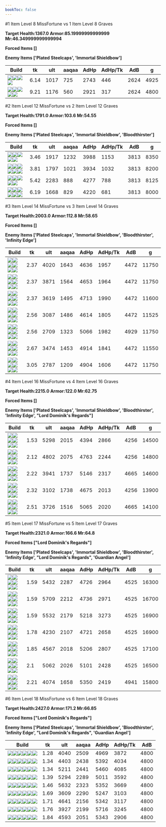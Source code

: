 ```yaml
---
bookToc: false
---
```


#1 Item Level 8 MissFortune vs 1 Item Level 8 Graves

**Target Health:1367.0 Armor:85.19999999999999 Mr:46.349999999999994**


**Forced Items []**


**Enemy Items ['Plated Steelcaps', 'Immortal Shieldbow']**




Build | tk | ult | aaqaa | AdHp | AdHp/Tk | AdB | g
-|-|-|-|-|-|-|-
![](/item/3153.png)![](/item/1001.png)![](/item/1055.png)![](/item/1037.png)|6.14|1017|725|2743|446|2624|4925
![](/item/3156.png)![](/item/1001.png)![](/item/1053.png)![](/item/1055.png)![](/item/1036.png)|9.21|1176|560|2921|317|2624|4800




























































#2 Item Level 12 MissFortune vs 2 Item Level 12 Graves

**Target Health:1791.0 Armor:103.6 Mr:54.55**


**Forced Items []**


**Enemy Items ['Plated Steelcaps', 'Immortal Shieldbow', 'Bloodthirster']**




Build | tk | ult | aaqaa | AdHp | AdHp/Tk | AdB | g
-|-|-|-|-|-|-|-
![](/item/3153.png)![](/item/3033.png)![](/item/1001.png)![](/item/1055.png)![](/item/1038.png)|3.46|1917|1232|3988|1153|3813|8350
![](/item/3033.png)![](/item/3091.png)![](/item/1001.png)![](/item/1053.png)![](/item/1055.png)![](/item/1036.png)|3.81|1797|1021|3934|1032|3813|8200
![](/item/3156.png)![](/item/3142.png)![](/item/1053.png)![](/item/1055.png)![](/item/1037.png)|5.42|2283|888|4277|788|3813|8125
![](/item/3156.png)![](/item/3091.png)![](/item/1001.png)![](/item/1053.png)![](/item/1055.png)![](/item/1036.png)|6.19|1668|829|4220|681|3813|8000




























































#3 Item Level 14 MissFortune vs 3 Item Level 14 Graves

**Target Health:2003.0 Armor:112.8 Mr:58.65**


**Forced Items []**


**Enemy Items ['Plated Steelcaps', 'Immortal Shieldbow', 'Bloodthirster', 'Infinity Edge']**




Build | tk | ult | aaqaa | AdHp | AdHp/Tk | AdB | g
-|-|-|-|-|-|-|-
![](/item/3033.png)![](/item/6676.png)![](/item/3142.png)![](/item/1053.png)![](/item/1055.png)![](/item/1038.png)|2.37|4020|1643|4636|1957|4472|11750
![](/item/3033.png)![](/item/6696.png)![](/item/3142.png)![](/item/1053.png)![](/item/1055.png)![](/item/1038.png)|2.37|3871|1564|4653|1964|4472|11750
![](/item/3033.png)![](/item/3074.png)![](/item/3142.png)![](/item/1055.png)![](/item/1038.png)![](/item/1036.png)|2.37|3619|1495|4713|1990|4472|11600
![](/item/3033.png)![](/item/3091.png)![](/item/3142.png)![](/item/1053.png)![](/item/1055.png)![](/item/1037.png)|2.56|3087|1486|4614|1805|4472|11525
![](/item/3091.png)![](/item/6609.png)![](/item/3142.png)![](/item/1053.png)![](/item/1055.png)![](/item/1038.png)|2.56|2709|1323|5066|1982|4929|11750
![](/item/3156.png)![](/item/3142.png)![](/item/3033.png)![](/item/1053.png)![](/item/1055.png)![](/item/1038.png)|2.67|3474|1453|4914|1841|4472|11550
![](/item/3156.png)![](/item/3142.png)![](/item/3091.png)![](/item/1053.png)![](/item/1055.png)![](/item/1038.png)|3.05|2787|1209|4904|1606|4472|11750




























































#4 Item Level 16 MissFortune vs 4 Item Level 16 Graves

**Target Health:2215.0 Armor:122.0 Mr:62.75**


**Forced Items []**


**Enemy Items ['Plated Steelcaps', 'Immortal Shieldbow', 'Bloodthirster', 'Infinity Edge', "Lord Dominik's Regards"]**




Build | tk | ult | aaqaa | AdHp | AdHp/Tk | AdB | g
-|-|-|-|-|-|-|-
![](/item/3033.png)![](/item/6676.png)![](/item/3142.png)![](/item/3091.png)![](/item/1053.png)![](/item/1038.png)|1.53|5298|2015|4394|2866|4256|14500
![](/item/3156.png)![](/item/3142.png)![](/item/3033.png)![](/item/3153.png)![](/item/1038.png)![](/item/1038.png)|2.12|4802|2075|4763|2244|4256|14800
![](/item/3156.png)![](/item/3142.png)![](/item/3153.png)![](/item/6609.png)![](/item/1038.png)![](/item/1038.png)|2.22|3941|1737|5146|2317|4665|14600
![](/item/3153.png)![](/item/3033.png)![](/item/3091.png)![](/item/3156.png)![](/item/1001.png)![](/item/1038.png)|2.32|3102|1738|4675|2013|4256|13900
![](/item/3091.png)![](/item/6609.png)![](/item/3142.png)![](/item/3156.png)![](/item/1053.png)![](/item/1038.png)|2.51|3726|1516|5065|2020|4665|14100




























































#5 Item Level 17 MissFortune vs 5 Item Level 17 Graves

**Target Health:2321.0 Armor:166.6 Mr:64.8**


**Forced Items ["Lord Dominik's Regards"]**


**Enemy Items ['Plated Steelcaps', 'Immortal Shieldbow', 'Bloodthirster', 'Infinity Edge', "Lord Dominik's Regards", 'Guardian Angel']**




Build | tk | ult | aaqaa | AdHp | AdHp/Tk | AdB | g
-|-|-|-|-|-|-|-
![](/item/3153.png)![](/item/3036.png)![](/item/6676.png)![](/item/6695.png)![](/item/3142.png)![](/item/1038.png)|1.59|5432|2287|4726|2964|4525|16300
![](/item/3153.png)![](/item/3036.png)![](/item/6676.png)![](/item/6696.png)![](/item/3142.png)![](/item/1038.png)|1.59|5709|2212|4736|2971|4525|16700
![](/item/3153.png)![](/item/3072.png)![](/item/3036.png)![](/item/6676.png)![](/item/3142.png)![](/item/1038.png)|1.59|5532|2179|5218|3273|4525|16900
![](/item/3153.png)![](/item/3091.png)![](/item/3036.png)![](/item/3095.png)![](/item/3142.png)![](/item/1038.png)|1.78|4230|2107|4721|2658|4525|16900
![](/item/3153.png)![](/item/3072.png)![](/item/3036.png)![](/item/3091.png)![](/item/3142.png)![](/item/1038.png)|1.85|4567|2018|5206|2807|4525|17100
![](/item/3156.png)![](/item/3142.png)![](/item/3153.png)![](/item/3036.png)![](/item/6676.png)![](/item/1038.png)|2.1|5062|2026|5101|2428|4525|16500
![](/item/3091.png)![](/item/6609.png)![](/item/3142.png)![](/item/3156.png)![](/item/3036.png)![](/item/1053.png)|2.21|4074|1658|5350|2419|4941|15800




























































#6 Item Level 18 MissFortune vs 6 Item Level 18 Graves

**Target Health:2427.0 Armor:171.2 Mr:66.85**


**Forced Items ["Lord Dominik's Regards"]**


**Enemy Items ['Plated Steelcaps', 'Immortal Shieldbow', 'Bloodthirster', 'Infinity Edge', "Lord Dominik's Regards", 'Guardian Angel']**




Build | tk | ult | aaqaa | AdHp | AdHp/Tk | AdB
-|-|-|-|-|-|-
![](/item/3153.png)![](/item/3091.png)![](/item/3036.png)![](/item/3095.png)![](/item/6676.png)![](/item/6671.png)|1.28|4040|2509|4969|3872|4800
![](/item/3153.png)![](/item/3072.png)![](/item/3036.png)![](/item/3091.png)![](/item/6676.png)![](/item/6671.png)|1.34|4403|2438|5392|4034|4800
![](/item/3153.png)![](/item/3091.png)![](/item/3036.png)![](/item/3095.png)![](/item/3142.png)![](/item/3072.png)|1.34|5211|2441|5460|4085|4800
![](/item/3153.png)![](/item/3091.png)![](/item/3036.png)![](/item/3139.png)![](/item/6676.png)![](/item/3142.png)|1.39|5294|2289|5011|3592|4800
![](/item/3156.png)![](/item/3142.png)![](/item/3153.png)![](/item/3036.png)![](/item/6676.png)![](/item/3087.png)|1.46|5632|2323|5352|3669|4800
![](/item/3156.png)![](/item/3091.png)![](/item/3036.png)![](/item/3095.png)![](/item/3153.png)![](/item/6671.png)|1.69|3609|2290|5247|3103|4800
![](/item/3156.png)![](/item/3142.png)![](/item/3091.png)![](/item/3087.png)![](/item/3036.png)![](/item/3153.png)|1.71|4641|2156|5342|3117|4800
![](/item/3156.png)![](/item/3091.png)![](/item/3072.png)![](/item/3036.png)![](/item/3153.png)![](/item/6671.png)|1.76|3927|2199|5716|3245|4800
![](/item/3156.png)![](/item/3142.png)![](/item/3091.png)![](/item/3036.png)![](/item/3139.png)![](/item/3153.png)|1.84|4593|2051|5343|2906|4800




























































